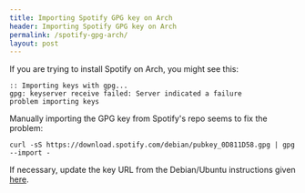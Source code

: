 ```yaml
---
title: Importing Spotify GPG key on Arch
header: Importing Spotify GPG key on Arch
permalink: /spotify-gpg-arch/
layout: post
---
```


If you are trying to install Spotify on Arch, you might see this:

```
:: Importing keys with gpg...
gpg: keyserver receive failed: Server indicated a failure
problem importing keys
```

Manually importing the GPG key from Spotify's repo seems to fix the problem:
```
curl -sS https://download.spotify.com/debian/pubkey_0D811D58.gpg | gpg --import -
```

If necessary, update the key URL from the Debian/Ubuntu instructions given [here](https://www.spotify.com/us/download/linux/).
